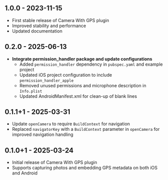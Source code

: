 ## 1.0.0 - 2023-11-15
- First stable release of Camera With GPS plugin
- Improved stability and performance
- Updated documentation

## 0.2.0 - 2025-06-13
- **Integrate permission_handler package and update configurations**
  - Added `permission_handler` dependency in `pubspec.yaml` and example project
  - Updated iOS project configuration to include `permission_handler_apple`
  - Removed unused permissions and microphone description in `Info.plist`
  - Updated AndroidManifest.xml for clean-up of blank lines

## 0.1.1+1 - 2025-03-31
- Update `openCamera` to require `BuildContext` for navigation 
- Replaced `navigatorKey` with a `BuildContext` parameter in `openCamera` for improved navigation handling

## 0.1.0+1 - 2025-03-24
- Initial release of Camera With GPS plugin
- Supports capturing photos and embedding GPS metadata on both iOS and Android
